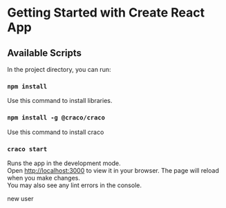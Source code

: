 # Getting Started with Create React App
## Available Scripts
In the project directory, you can run:
### `npm install`
Use this command to install libraries.
### `npm install -g @craco/craco`
Use this command to install craco 
### `craco start`
Runs the app in the development mode.\
Open [http://localhost:3000](http://localhost:3000) to view it in your browser.
The page will reload when you make changes.\
You may also see any lint errors in the console.


new user